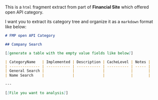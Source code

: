 This is a `html` fragment extract from part of **Financial Site** which offered open API category.

I want you to extract its category tree and organize it as a `markdown` format like below:

```md
# FMP open API Category

## Company Search

[[generate a table with the empty value fields like below]]

| CategoryName   | Implemented | Description | CacheLevel | Notes |
| -------------- | ----------- | ----------- | ---------- | ----- |
| General Search |             |             |            |       |
| Name Search    |             |             |            |       |

---

[[File you want to analysis]]
```
